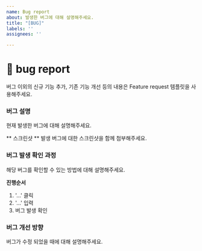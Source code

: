 ```yaml
---
name: Bug report
about: 발생한 버그에 대해 설명해주세요.
title: "[BUG]"
labels: ''
assignees: ''

---
```


# 🐞 bug report
버그 이외의 신규 기능 추가, 기존 기능 개선 등의 내용은 Feature request 템플릿을 사용해주세요.

### 버그 설명
현재 발생한 버그에 대해 설명해주세요.

** 스크린샷 **
발생 버그에 대한 스크린샷을 함께 첨부해주세요.

### 버그 발생 확인 과정
해당 버그를 확인할 수 있는 방법에 대해 설명해주세요.

**진행순서**
1. '...' 클릭
2. '...' 입력
3. 버그 발생 확인

### 버그 개선 방향
버그가 수정 되었을 때에 대해 설명해주세요.
